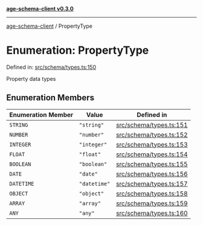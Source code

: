 [**age-schema-client v0.3.0**](../index.md)

***

[age-schema-client](../index.md) / PropertyType

# Enumeration: PropertyType

Defined in: [src/schema/types.ts:150](https://github.com/standardbeagle/ageSchemaClient/blob/main/src/schema/types.ts#L150)

Property data types

## Enumeration Members

| Enumeration Member | Value | Defined in |
| ------ | ------ | ------ |
| <a id="string"></a> `STRING` | `"string"` | [src/schema/types.ts:151](https://github.com/standardbeagle/ageSchemaClient/blob/main/src/schema/types.ts#L151) |
| <a id="number"></a> `NUMBER` | `"number"` | [src/schema/types.ts:152](https://github.com/standardbeagle/ageSchemaClient/blob/main/src/schema/types.ts#L152) |
| <a id="integer"></a> `INTEGER` | `"integer"` | [src/schema/types.ts:153](https://github.com/standardbeagle/ageSchemaClient/blob/main/src/schema/types.ts#L153) |
| <a id="float"></a> `FLOAT` | `"float"` | [src/schema/types.ts:154](https://github.com/standardbeagle/ageSchemaClient/blob/main/src/schema/types.ts#L154) |
| <a id="boolean"></a> `BOOLEAN` | `"boolean"` | [src/schema/types.ts:155](https://github.com/standardbeagle/ageSchemaClient/blob/main/src/schema/types.ts#L155) |
| <a id="date"></a> `DATE` | `"date"` | [src/schema/types.ts:156](https://github.com/standardbeagle/ageSchemaClient/blob/main/src/schema/types.ts#L156) |
| <a id="datetime"></a> `DATETIME` | `"datetime"` | [src/schema/types.ts:157](https://github.com/standardbeagle/ageSchemaClient/blob/main/src/schema/types.ts#L157) |
| <a id="object"></a> `OBJECT` | `"object"` | [src/schema/types.ts:158](https://github.com/standardbeagle/ageSchemaClient/blob/main/src/schema/types.ts#L158) |
| <a id="array"></a> `ARRAY` | `"array"` | [src/schema/types.ts:159](https://github.com/standardbeagle/ageSchemaClient/blob/main/src/schema/types.ts#L159) |
| <a id="any"></a> `ANY` | `"any"` | [src/schema/types.ts:160](https://github.com/standardbeagle/ageSchemaClient/blob/main/src/schema/types.ts#L160) |
